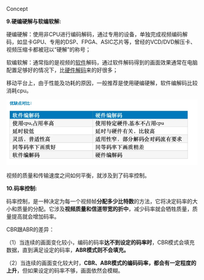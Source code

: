 Concept

**9.硬编硬解与软编软解:**

硬编硬解：使用非CPU进行编码解码，通过专用的设备，单独完成视频编码解码，如显卡GPU、专用的DSP、FPGA、ASIC芯片等，曾经的VCD/DVD解压卡、视频压缩卡都被冠以“硬解”的称号；

软编软解：通常指的是视频的[软件](https://link.zhihu.com/?target=https%3A//baike.baidu.com/item/%E8%BD%AF%E4%BB%B6)解码，通过软件解码得到的画面效果通常在电脑配置足够好的情况下，比[硬件解码](https://link.zhihu.com/?target=https%3A//baike.baidu.com/item/%E7%A1%AC%E4%BB%B6%E8%A7%A3%E7%A0%81/3649897)来的好很多；

移动平台上，由于性能及功耗的原因，一般推荐是使用硬编硬解，软件编解码比较消耗cpu。

![img](image/Concept.assets/v2-612e7d8c580a0076f213646617e0fbfd_720w.webp)

视频的质量和传输速度之间如何平衡，就涉及到了码率控制。

**10.码率控制:**

码率控制，是一种决定为每一个视频帧**分配多少比特数**的方法，它将决定码率的大小和质量的分配。它涉及**视频质量和信道带宽的折中**，减少码率就会牺牲质量，质量提高就会增加码率。

CBR跟ABR的差异：

（1）当连续的画面变化较小，编码的码率**达不到设定的码率时**，CBR模式会填充数据，直到满足设定的码率，**ABR模式则不会填充。**

（2）当连续的画面变化较大时，**CBR、ABR模式的编码码率，都会有一定程度的上升**，但如果设定的码率不够，画面依然会模糊。